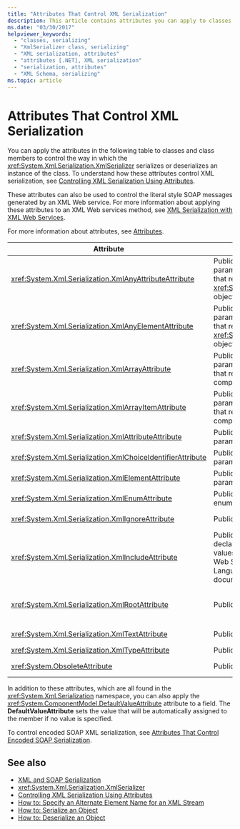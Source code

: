 ```yaml
---
title: "Attributes That Control XML Serialization"
description: This article contains attributes you can apply to classes and class members to control how the XmlSerializer serializes or deserializes an instance of a class.
ms.date: "03/30/2017"
helpviewer_keywords:
  - "classes, serializing"
  - "XmlSerializer class, serializing"
  - "XML serialization, attributes"
  - "attributes [.NET], XML serialization"
  - "serialization, attributes"
  - "XML Schema, serializing"
ms.topic: article
---
```

# Attributes That Control XML Serialization

You can apply the attributes in the following table to classes and class members to control the way in which the <xref:System.Xml.Serialization.XmlSerializer> serializes or deserializes an instance of the class. To understand how these attributes control XML serialization, see [Controlling XML Serialization Using Attributes](controlling-xml-serialization-using-attributes.md).

 These attributes can also be used to control the literal style SOAP messages generated by an XML Web service. For more information about applying these attributes to an XML Web services method, see [XML Serialization with XML Web Services](xml-serialization-with-xml-web-services.md).

 For more information about attributes, see [Attributes](../attributes/index.md).

|Attribute|Applies to|Specifies|
|---------------|----------------|---------------|
|<xref:System.Xml.Serialization.XmlAnyAttributeAttribute>|Public field, property, parameter, or return value that returns an array of <xref:System.Xml.XmlAttribute> objects.|When deserializing, the array will be filled with <xref:System.Xml.XmlAttribute> objects that represent all XML attributes unknown to the schema.|
|<xref:System.Xml.Serialization.XmlAnyElementAttribute>|Public field, property, parameter, or return value that returns an array of <xref:System.Xml.XmlElement> objects.|When deserializing, the array is filled with <xref:System.Xml.XmlElement> objects that represent all XML elements unknown to the schema.|
|<xref:System.Xml.Serialization.XmlArrayAttribute>|Public field, property, parameter, or return value that returns an array of complex objects.|The members of the array will be generated as members of an XML array.|
|<xref:System.Xml.Serialization.XmlArrayItemAttribute>|Public field, property, parameter, or return value that returns an array of complex objects.|The derived types that can be inserted into an array. Usually applied in conjunction with an <xref:System.Xml.Serialization.XmlArrayAttribute>.|
|<xref:System.Xml.Serialization.XmlAttributeAttribute>|Public field, property, parameter, or return value.|The member will be serialized as an XML attribute.|
|<xref:System.Xml.Serialization.XmlChoiceIdentifierAttribute>|Public field, property, parameter, or return value.|The member can be further disambiguated by using an enumeration.|
|<xref:System.Xml.Serialization.XmlElementAttribute>|Public field, property, parameter, or return value.|The field or property will be serialized as an XML element.|
|<xref:System.Xml.Serialization.XmlEnumAttribute>|Public field that is an enumeration identifier.|The element name of an enumeration member.|
|<xref:System.Xml.Serialization.XmlIgnoreAttribute>|Public properties and fields.|The property or field should be ignored when the containing class is serialized.|
|<xref:System.Xml.Serialization.XmlIncludeAttribute>|Public derived class declarations, and return values of public methods for Web Services Description Language (WSDL) documents.|The class should be included when generating schemas (to be recognized when serialized).|
|<xref:System.Xml.Serialization.XmlRootAttribute>|Public class declarations.|Controls XML serialization of the attribute target as an XML root element. Use the attribute to further specify the namespace and element name.|
|<xref:System.Xml.Serialization.XmlTextAttribute>|Public properties and fields.|The property or field should be serialized as XML text.|
|<xref:System.Xml.Serialization.XmlTypeAttribute>|Public class declarations.|The name and namespace of the XML type.|
|<xref:System.ObsoleteAttribute>|Public properties and fields.|The property or field will be ignored when the containing class is serialized.|

 In addition to these attributes, which are all found in the <xref:System.Xml.Serialization> namespace, you can also apply the <xref:System.ComponentModel.DefaultValueAttribute> attribute to a field. The **DefaultValueAttribute** sets the value that will be automatically assigned to the member if no value is specified.

 To control encoded SOAP XML serialization, see [Attributes That Control Encoded SOAP Serialization](attributes-that-control-encoded-soap-serialization.md).

## See also

- [XML and SOAP Serialization](xml-and-soap-serialization.md)
- <xref:System.Xml.Serialization.XmlSerializer>
- [Controlling XML Serialization Using Attributes](controlling-xml-serialization-using-attributes.md)
- [How to: Specify an Alternate Element Name for an XML Stream](how-to-specify-an-alternate-element-name-for-an-xml-stream.md)
- [How to: Serialize an Object](how-to-serialize-an-object.md)
- [How to: Deserialize an Object](how-to-deserialize-an-object.md)
